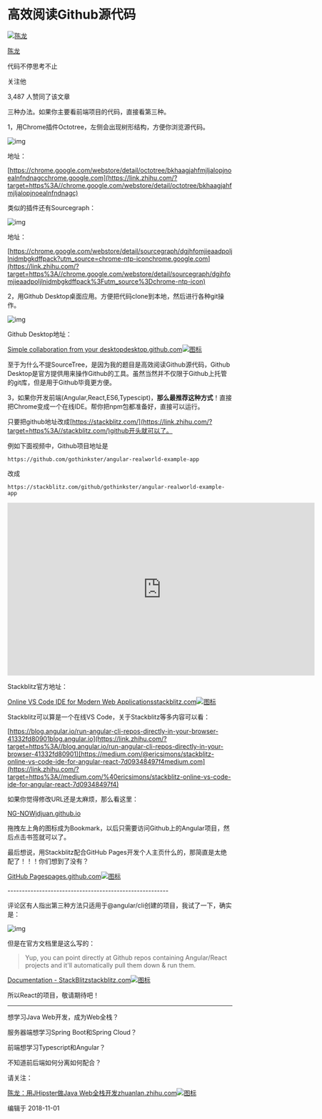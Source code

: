 # 高效阅读Github源代码

[![陈龙](https://pic2.zhimg.com/v2-95f6230923f3e3af243b7fe6cef222aa_xs.jpg)](https://www.zhihu.com/people/chenlong7890)

[陈龙](https://www.zhihu.com/people/chenlong7890)

代码不停思考不止

关注他

3,487 人赞同了该文章

三种办法。如果你主要看前端项目的代码，直接看第三种。



1，用Chrome插件Octotree，左侧会出现树形结构，方便你浏览源代码。

![img](https://pic4.zhimg.com/80/v2-d26c4b7b877a60ea0db19e116dc724cb_720w.jpg)

地址：

[https://chrome.google.com/webstore/detail/octotree/bkhaagjahfmjljalopjnoealnfndnagcchrome.google.com](https://link.zhihu.com/?target=https%3A//chrome.google.com/webstore/detail/octotree/bkhaagjahfmjljalopjnoealnfndnagc)

类似的插件还有Sourcegraph：

![img](https://pic1.zhimg.com/80/v2-c1e4fda46ced0ab0b55e1fc975273cb4_720w.jpg)

地址：

[https://chrome.google.com/webstore/detail/sourcegraph/dgjhfomjieaadpoljlnidmbgkdffpack?utm_source=chrome-ntp-iconchrome.google.com](https://link.zhihu.com/?target=https%3A//chrome.google.com/webstore/detail/sourcegraph/dgjhfomjieaadpoljlnidmbgkdffpack%3Futm_source%3Dchrome-ntp-icon)

2，用Github Desktop桌面应用。方便把代码clone到本地，然后进行各种git操作。

![img](https://pic3.zhimg.com/80/v2-f5ebdd6628c0a29a531516c9d28b57b6_720w.jpg)

Github Desktop地址：

[Simple collaboration from your desktopdesktop.github.com![图标](https://pic3.zhimg.com/v2-f1e06a1ec075eeda12cce2c37635af7e_180x120.jpg)](https://link.zhihu.com/?target=https%3A//desktop.github.com/)

至于为什么不提SourceTree，是因为我的题目是高效阅读Github源代码，Github Desktop是官方提供用来操作Github的工具。虽然当然并不仅限于Github上托管的git库，但是用于Github毕竟更方便。



3，如果你开发前端(Angular,React,ES6,Typescipt)，**那么最推荐这种方式**！直接把Chrome变成一个在线IDE。帮你把npm包都准备好，直接可以运行。

只要把github地址改成[https://stackblitz.com/](https://link.zhihu.com/?target=https%3A//stackblitz.com/)github开头就可以了。

例如下面视频中，Github项目地址是

```http
https://github.com/gothinkster/angular-realworld-example-app
```

改成

```http
https://stackblitz.com/github/gothinkster/angular-realworld-example-app
```

<iframe frameborder="0" allowfullscreen="" src="https://www.zhihu.com/video/969595475871170560?autoplay=false&amp;useMSE=" style="display: block; width: 687.993px; height: 386.996px;"></iframe>



Stackblitz官方地址：

[Online VS Code IDE for Modern Web Applicationsstackblitz.com![图标](https://pic4.zhimg.com/v2-e8f746f9d53910f46bc19370424ca297_180x120.jpg)](https://link.zhihu.com/?target=https%3A//stackblitz.com/)

Stackblitz可以算是一个在线VS Code，关于Stackblitz等多内容可以看：

[https://blog.angular.io/run-angular-cli-repos-directly-in-your-browser-41332fd80901blog.angular.io](https://link.zhihu.com/?target=https%3A//blog.angular.io/run-angular-cli-repos-directly-in-your-browser-41332fd80901)[https://medium.com/@ericsimons/stackblitz-online-vs-code-ide-for-angular-react-7d09348497f4medium.com](https://link.zhihu.com/?target=https%3A//medium.com/%40ericsimons/stackblitz-online-vs-code-ide-for-angular-react-7d09348497f4)



如果你觉得修改URL还是太麻烦，那么看这里：

[NG-NOWjdjuan.github.io](https://link.zhihu.com/?target=https%3A//jdjuan.github.io/ng-now/)

拖拽左上角的图标成为Bookmark，以后只需要访问Github上的Angular项目，然后点击书签就可以了。





最后想说，用Stackblitz配合GitHub Pages开发个人主页什么的，那简直是太绝配了！！！你们想到了没有？

[GitHub Pagespages.github.com![图标](https://pic3.zhimg.com/v2-3b40b9cb37daf99cb55038deae0d64aa_180x120.jpg)](https://link.zhihu.com/?target=https%3A//pages.github.com/)



\--------------------------------------------------------

评论区有人指出第三种方法只适用于@angular/cli创建的项目，我试了一下，确实是：

![img](https://pic4.zhimg.com/80/v2-b8c16a1352debc18130a1965e870f767_720w.jpg)

但是在官方文档里是这么写的：

> Yup, you can point directly at Github repos containing Angular/React projects and it'll automatically pull them down & run them.

[Documentation - StackBlitzstackblitz.com![图标](https://pic4.zhimg.com/v2-317023786387a95ff87e06e6fc8c6ed3_180x120.jpg)](https://link.zhihu.com/?target=https%3A//stackblitz.com/docs%23open-and-embed-github-repos)

所以React的项目，敬请期待吧！



------

想学习Java Web开发，成为Web全栈？

服务器端想学习Spring Boot和Spring Cloud？

前端想学习Typescript和Angular？

不知道前后端如何分离如何配合？

请关注：

[陈龙：用JHipster做Java Web全栈开发zhuanlan.zhihu.com![图标](https://pic2.zhimg.com/v2-71d39341a1c16ab2dc53950d4ef191f5_180x120.jpg)](https://zhuanlan.zhihu.com/p/36382239)



编辑于 2018-11-01
